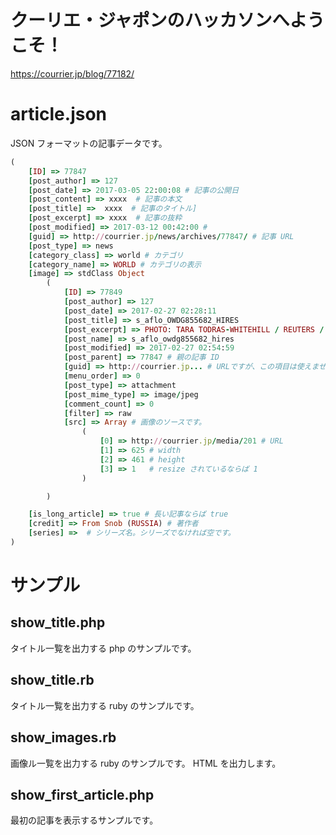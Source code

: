 # クーリエ・ジャポンのハッカソンへようこそ！

https://courrier.jp/blog/77182/


# article.json

JSON フォーマットの記事データです。


```ruby
(
    [ID] => 77847
    [post_author] => 127
    [post_date] => 2017-03-05 22:00:08 # 記事の公開日
    [post_content] => xxxx  # 記事の本文
    [post_title] =>  xxxx  # 記事のタイトル]
    [post_excerpt] => xxxx  # 記事の抜粋
    [post_modified] => 2017-03-12 00:42:00 #
    [guid] => http://courrier.jp/news/archives/77847/ # 記事 URL
    [post_type] => news
    [category_class] => world # カテゴリ
    [category_name] => WORLD # カテゴリの表示
    [image] => stdClass Object
        (
            [ID] => 77849
            [post_author] => 127
            [post_date] => 2017-02-27 02:28:11
            [post_title] => s_aflo_OWDG855682_HIRES
            [post_excerpt] => PHOTO: TARA TODRAS-WHITEHILL / REUTERS / AFLO
            [post_name] => s_aflo_owdg855682_hires
            [post_modified] => 2017-02-27 02:54:59
            [post_parent] => 77847 # 親の記事 ID
            [guid] => http://courrier.jp... # URLですが、この項目は使えません
            [menu_order] => 0
            [post_type] => attachment
            [post_mime_type] => image/jpeg
            [comment_count] => 0
            [filter] => raw
            [src] => Array # 画像のソースです。
                (
                    [0] => http://courrier.jp/media/201 # URL
                    [1] => 625 # width
                    [2] => 461 # height
                    [3] => 1   # resize されているならば 1
                )

        )

    [is_long_article] => true # 長い記事ならば true
    [credit] => From Snob (RUSSIA) # 著作者
    [series] =>  # シリーズ名。シリーズでなければ空です。
)
```

# サンプル

## show_title.php

タイトル一覧を出力する php のサンプルです。

## show_title.rb

タイトル一覧を出力する ruby のサンプルです。

## show_images.rb 

画像ル一覧を出力する ruby のサンプルです。
HTML を出力します。

## show_first_article.php

最初の記事を表示するサンプルです。
